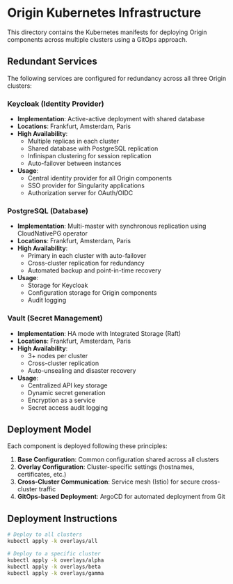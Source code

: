 # Origin Kubernetes Infrastructure

This directory contains the Kubernetes manifests for deploying Origin components across multiple clusters using a GitOps approach.

## Redundant Services

The following services are configured for redundancy across all three Origin clusters:

### Keycloak (Identity Provider)

- **Implementation**: Active-active deployment with shared database
- **Locations**: Frankfurt, Amsterdam, Paris
- **High Availability**:
  - Multiple replicas in each cluster
  - Shared database with PostgreSQL replication
  - Infinispan clustering for session replication
  - Auto-failover between instances
- **Usage**:
  - Central identity provider for all Origin components
  - SSO provider for Singularity applications
  - Authorization server for OAuth/OIDC

### PostgreSQL (Database)

- **Implementation**: Multi-master with synchronous replication using CloudNativePG operator
- **Locations**: Frankfurt, Amsterdam, Paris
- **High Availability**:
  - Primary in each cluster with auto-failover
  - Cross-cluster replication for redundancy
  - Automated backup and point-in-time recovery
- **Usage**:
  - Storage for Keycloak
  - Configuration storage for Origin components
  - Audit logging

### Vault (Secret Management)

- **Implementation**: HA mode with Integrated Storage (Raft)
- **Locations**: Frankfurt, Amsterdam, Paris
- **High Availability**:
  - 3+ nodes per cluster
  - Cross-cluster replication
  - Auto-unsealing and disaster recovery
- **Usage**:
  - Centralized API key storage
  - Dynamic secret generation
  - Encryption as a service
  - Secret access audit logging

## Deployment Model

Each component is deployed following these principles:

1. **Base Configuration**: Common configuration shared across all clusters
2. **Overlay Configuration**: Cluster-specific settings (hostnames, certificates, etc.)
3. **Cross-Cluster Communication**: Service mesh (Istio) for secure cross-cluster traffic
4. **GitOps-based Deployment**: ArgoCD for automated deployment from Git

## Deployment Instructions

```bash
# Deploy to all clusters
kubectl apply -k overlays/all

# Deploy to a specific cluster
kubectl apply -k overlays/alpha
kubectl apply -k overlays/beta
kubectl apply -k overlays/gamma
```